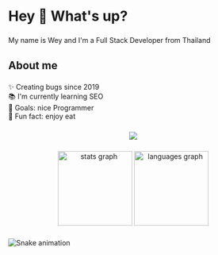 <h1 align="left">Hey 👋 What's up?</h1>

###

<p align="left">My name is Wey and I'm a Full Stack Developer from Thailand</p>

###

<h2 align="left">About me</h2>

###

<p align="left">✨ Creating bugs since 2019<br>📚 I'm currently learning SEO<br>🎯 Goals: nice Programmer<br>🎲 Fun fact: enjoy eat</p>

###

<div align="center">
  <img src="https://profile-counter.glitch.me/tasuke567/count.svg?"  />
</div>

###

<div align="center">
  <img src="https://github-readme-stats.vercel.app/api?username=tasuke567&hide_title=false&hide_rank=false&show_icons=true&include_all_commits=true&count_private=true&disable_animations=false&theme=dracula&locale=en&hide_border=false&order=1" height="150" alt="stats graph"  />
  <img src="https://github-readme-stats.vercel.app/api/top-langs?username=tasuke567&locale=en&hide_title=false&layout=compact&card_width=320&langs_count=5&theme=dracula&hide_border=false&order=2" height="150" alt="languages graph"  />
</div>

###

<img src="https://raw.githubusercontent.com/tasuke567/tasuke567/output/snake.svg" alt="Snake animation" />

###
